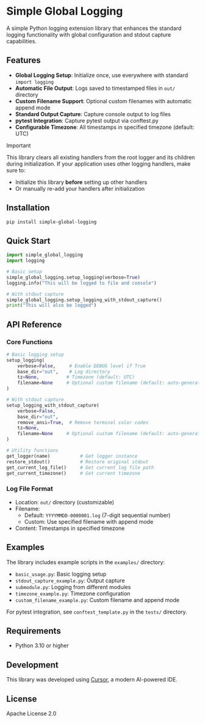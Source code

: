 # Simple Global Logging

A simple Python logging extension library that enhances the standard logging functionality with global configuration and stdout capture capabilities.

## Features

- **Global Logging Setup**: Initialize once, use everywhere with standard `import logging`
- **Automatic File Output**: Logs saved to timestamped files in `out/` directory
- **Custom Filename Support**: Optional custom filenames with automatic append mode
- **Standard Output Capture**: Capture console output to log files
- **pytest Integration**: Capture pytest output via conftest.py
- **Configurable Timezone**: All timestamps in specified timezone (default: UTC)

> [!IMPORTANT]
> This library clears all existing handlers from the root logger and its children during initialization.
> If your application uses other logging handlers, make sure to:
> - Initialize this library **before** setting up other handlers
> - Or manually re-add your handlers after initialization

## Installation

```bash
pip install simple-global-logging
```

## Quick Start

```python
import simple_global_logging
import logging

# Basic setup
simple_global_logging.setup_logging(verbose=True)
logging.info("This will be logged to file and console")

# With stdout capture
simple_global_logging.setup_logging_with_stdout_capture()
print("This will also be logged")
```

## API Reference

### Core Functions

```python
# Basic logging setup
setup_logging(
    verbose=False,     # Enable DEBUG level if True
    base_dir="out",    # Log directory
    tz=None,          # Timezone (default: UTC)
    filename=None     # Optional custom filename (default: auto-generated)
)

# With stdout capture
setup_logging_with_stdout_capture(
    verbose=False,
    base_dir="out",
    remove_ansi=True,  # Remove terminal color codes
    tz=None,
    filename=None     # Optional custom filename (default: auto-generated)
)

# Utility functions
get_logger(name)           # Get logger instance
restore_stdout()           # Restore original stdout
get_current_log_file()     # Get current log file path
get_current_timezone()     # Get current timezone
```

### Log File Format

- Location: `out/` directory (customizable)
- Filename: 
  - Default: `YYYYMMDD-0000001.log` (7-digit sequential number)
  - Custom: Use specified filename with append mode
- Content: Timestamps in specified timezone

## Examples

The library includes example scripts in the `examples/` directory:

- `basic_usage.py`: Basic logging setup
- `stdout_capture_example.py`: Output capture
- `submodule.py`: Logging from different modules
- `timezone_example.py`: Timezone configuration
- `custom_filename_example.py`: Custom filename and append mode

For pytest integration, see `conftest_template.py` in the `tests/` directory.

## Requirements

- Python 3.10 or higher

## Development

This library was developed using [Cursor](https://cursor.sh), a modern AI-powered IDE.

## License

Apache License 2.0 